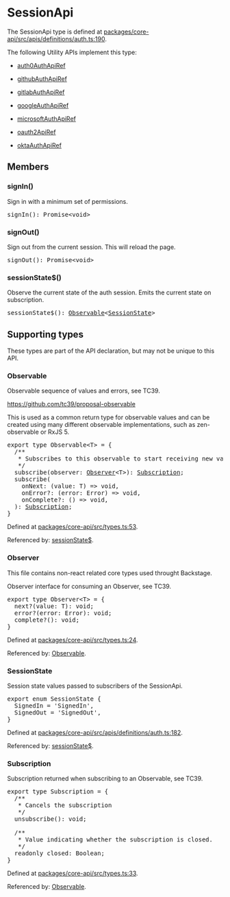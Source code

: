 # SessionApi

The SessionApi type is defined at
[packages/core-api/src/apis/definitions/auth.ts:190](https://github.com/spotify/backstage/blob/0406ace29aba7332a98ff9ef9feedd65adc75223/packages/core-api/src/apis/definitions/auth.ts#L190).

The following Utility APIs implement this type:

- [auth0AuthApiRef](./README.md#auth0auth)

- [githubAuthApiRef](./README.md#githubauth)

- [gitlabAuthApiRef](./README.md#gitlabauth)

- [googleAuthApiRef](./README.md#googleauth)

- [microsoftAuthApiRef](./README.md#microsoftauth)

- [oauth2ApiRef](./README.md#oauth2)

- [oktaAuthApiRef](./README.md#oktaauth)

## Members

### signIn()

Sign in with a minimum set of permissions.

<pre>
signIn(): Promise&lt;void&gt;
</pre>

### signOut()

Sign out from the current session. This will reload the page.

<pre>
signOut(): Promise&lt;void&gt;
</pre>

### sessionState\$()

Observe the current state of the auth session. Emits the current state on
subscription.

<pre>
sessionState$(): <a href="#observable">Observable</a>&lt;<a href="#sessionstate">SessionState</a>&gt;
</pre>

## Supporting types

These types are part of the API declaration, but may not be unique to this API.

### Observable

Observable sequence of values and errors, see TC39.

https://github.com/tc39/proposal-observable

This is used as a common return type for observable values and can be created
using many different observable implementations, such as zen-observable or
RxJS 5.

<pre>
export type Observable&lt;T&gt; = {
  /**
   * Subscribes to this observable to start receiving new values.
   */
  subscribe(observer: <a href="#observer">Observer</a>&lt;T&gt;): <a href="#subscription">Subscription</a>;
  subscribe(
    onNext: (value: T) =&gt; void,
    onError?: (error: Error) =&gt; void,
    onComplete?: () =&gt; void,
  ): <a href="#subscription">Subscription</a>;
}
</pre>

Defined at
[packages/core-api/src/types.ts:53](https://github.com/spotify/backstage/blob/0406ace29aba7332a98ff9ef9feedd65adc75223/packages/core-api/src/types.ts#L53).

Referenced by: [sessionState\$](#sessionstate).

### Observer

This file contains non-react related core types used throught Backstage.

Observer interface for consuming an Observer, see TC39.

<pre>
export type Observer&lt;T&gt; = {
  next?(value: T): void;
  error?(error: Error): void;
  complete?(): void;
}
</pre>

Defined at
[packages/core-api/src/types.ts:24](https://github.com/spotify/backstage/blob/0406ace29aba7332a98ff9ef9feedd65adc75223/packages/core-api/src/types.ts#L24).

Referenced by: [Observable](#observable).

### SessionState

Session state values passed to subscribers of the SessionApi.

<pre>
export enum SessionState {
  SignedIn = 'SignedIn',
  SignedOut = 'SignedOut',
}
</pre>

Defined at
[packages/core-api/src/apis/definitions/auth.ts:182](https://github.com/spotify/backstage/blob/0406ace29aba7332a98ff9ef9feedd65adc75223/packages/core-api/src/apis/definitions/auth.ts#L182).

Referenced by: [sessionState\$](#sessionstate).

### Subscription

Subscription returned when subscribing to an Observable, see TC39.

<pre>
export type Subscription = {
  /**
   * Cancels the subscription
   */
  unsubscribe(): void;

  /**
   * Value indicating whether the subscription is closed.
   */
  readonly closed: Boolean;
}
</pre>

Defined at
[packages/core-api/src/types.ts:33](https://github.com/spotify/backstage/blob/0406ace29aba7332a98ff9ef9feedd65adc75223/packages/core-api/src/types.ts#L33).

Referenced by: [Observable](#observable).
